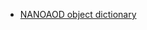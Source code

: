 - [NANOAOD object dictionary](https://cms-nanoaod-integration.web.cern.ch/integration/master/mc94X_doc.html)
